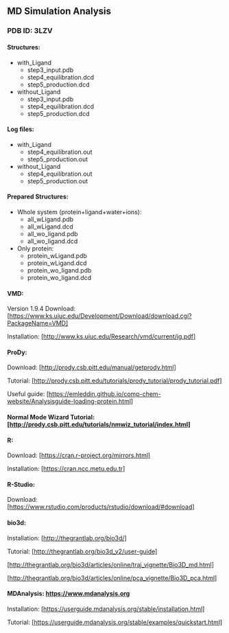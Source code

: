 ## MD Simulation Analysis

### PDB ID: 3LZV

#### Structures:
- with_Ligand
  - step3_input.pdb
  - step4_equilibration.dcd 
  - step5_production.dcd
- without_Ligand
  - step3_input.pdb
  - step4_equilibration.dcd
  - step5_production.dcd

#### Log files:
  - with_Ligand
    - step4_equilibration.out
    - step5_production.out 
  - without_Ligand
    - step4_equilibration.out 
    - step5_production.out
    
#### Prepared Structures:
- Whole system (protein+ligand+water+ions):
  - all_wLigand.pdb
  - all_wLigand.dcd
  - all_wo_ligand.pdb 
  - all_wo_ligand.dcd
- Only protein:
  - protein_wLigand.pdb
  - protein_wLigand.dcd
  - protein_wo_ligand.pdb 
  - protein_wo_ligand.dcd
  
#### VMD: 
Version 1.9.4
Download: [https://www.ks.uiuc.edu/Development/Download/download.cgi?PackageName=VMD] 

Installation: [http://www.ks.uiuc.edu/Research/vmd/current/ig.pdf]


#### ProDy:
Download: [http://prody.csb.pitt.edu/manual/getprody.html]

Tutorial: [http://prody.csb.pitt.edu/tutorials/prody_tutorial/prody_tutorial.pdf]

Useful guide: [https://emleddin.github.io/comp-chem-website/Analysisguide-loading-protein.html]

     
#### Normal Mode Wizard Tutorial: [http://prody.csb.pitt.edu/tutorials/nmwiz_tutorial/index.html]



#### R:
Download: [https://cran.r-project.org/mirrors.html]

Installation: [https://cran.ncc.metu.edu.tr]

#### R-Studio:
Download: [https://www.rstudio.com/products/rstudio/download/#download]

#### bio3d:
Installation: [http://thegrantlab.org/bio3d/]

Tutorial: [http://thegrantlab.org/bio3d_v2/user-guide]

[http://thegrantlab.org/bio3d/articles/online/traj_vignette/Bio3D_md.html]
          
[http://thegrantlab.org/bio3d/articles/online/pca_vignette/Bio3D_pca.html]


 
#### MDAnalysis: https://www.mdanalysis.org
Installation: [https://userguide.mdanalysis.org/stable/installation.html]

Tutorial: [https://userguide.mdanalysis.org/stable/examples/quickstart.html]
